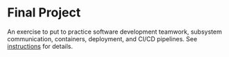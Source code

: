 # Final Project

An exercise to put to practice software development teamwork, subsystem communication, containers, deployment, and CI/CD pipelines. See [instructions](./instructions.md) for details.